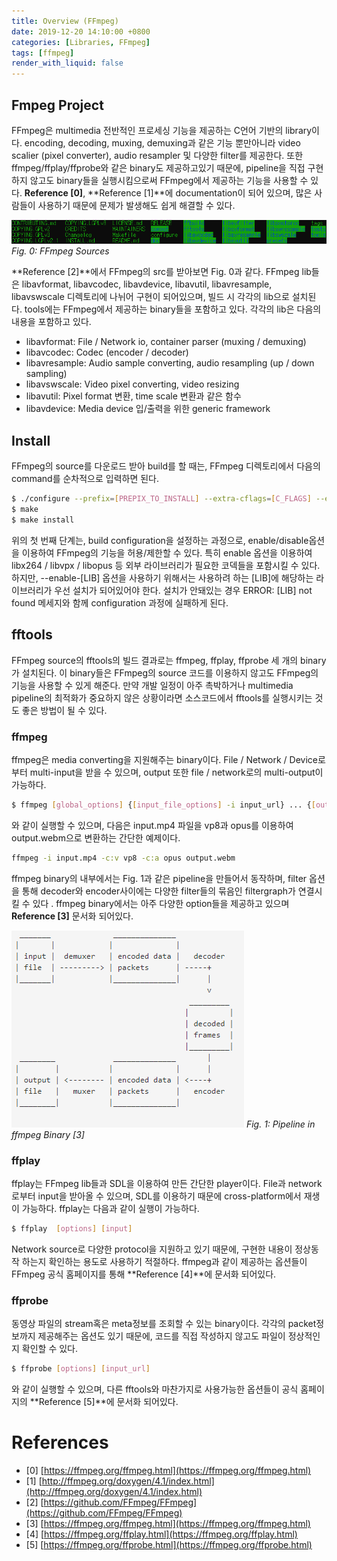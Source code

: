 ```yaml
---
title: Overview (FFmpeg)
date: 2019-12-20 14:10:00 +0800
categories: [Libraries, FFmpeg]
tags: [ffmpeg]
render_with_liquid: false
---
```


## Fmpeg Project

FFmpeg은 multimedia 전반적인 프로세싱 기능을 제공하는  C언어 기반의 library이다. encoding, decoding, muxing, demuxing과 같은 기능 뿐만아니라 video scalier (pixel converter), audio resampler 및 다양한 filter를 제공한다. 또한 ffmpeg/ffplay/ffprobe와 같은 binary도 제공하고있기 때문에, pipeline을 직접 구현하지 않고도 binary들을 실행시킴으로써 FFmpeg에서 제공하는 기능을 사용할 수 있다. **Reference [0]**, **Reference [1]**에 documentation이 되어 있으며, 많은 사람들이 사용하기 때문에 문제가 발생해도 쉽게 해결할 수 있다.

![FFmpeg Sources](/assets/img/post/ffmpeg/overview/ffmpeg_sources.png)
_Fig. 0: FFmpeg Sources_

**Reference [2]**에서 FFmpeg의 src를 받아보면 Fig. 0과 같다. FFmpeg lib들은 libavformat, libavcodec, libavdevice, libavutil, libavresample, libavswscale 디렉토리에 나뉘어 구현이 되어있으며, 빌드 시 각각의 lib으로 설치된다. tools에는 FFmpeg에서 제공하는 binary들을 포함하고 있다. 각각의 lib은 다음의 내용을 포함하고 있다.
- libavformat: File / Network io, container parser (muxing / demuxing)
- libavcodec: Codec (encoder / decoder)
- libavresample: Audio sample converting, audio resampling (up / down sampling)
- libavswscale: Video pixel converting, video resizing
- libavutil: Pixel format 변환, time scale 변환과 같은 함수
- libavdevice: Media device 입/출력을 위한 generic framework 


## Install

FFmpeg의 source를 다운로드 받아 build를 할 때는, FFmpeg 디렉토리에서 다음의 command를 순차적으로 입력하면 된다.

``` bash
$ ./configure --prefix=[PREPIX_TO_INSTALL] --extra-cflags=[C_FLAGS] --extra-ldflags=[LD_FLAGS] --bindir=[BIN_DIR_TO_INSTALL] --enable-[LIB_1] --enable-[LIB_2] ... --enable-[LIB_N]
$ make
$ make install
```

위의 첫 번째 단계는, build configuration을 설정하는 과정으로, enable/disable옵션을 이용하여 FFmpeg의 기능을 허용/제한할 수 있다. 특히 enable 옵션을 이용하여 libx264 / libvpx / libopus 등 외부 라이브러리가 필요한 코덱들을 포함시킬 수 있다. 하지만,  --enable-[LIB] 옵션을 사용하기 위해서는 사용하려 하는 [LIB]에 해당하는 라이브러리가 우선 설치가 되어있어야 한다. 설치가 안돼있는 경우 ERROR: [LIB]  not found 메세지와 함께 configuration 과정에 실패하게 된다.

## fftools

FFmpeg source의 fftools의 빌드 결과로는 ffmpeg, ffplay, ffprobe 세 개의 binary가 설치된다. 이 binary들은 FFmpeg의 source 코드를 이용하지 않고도 FFmpeg의 기능을 사용할 수 있게 해준다. 만약 개발 일정이 아주 촉박하거나 multimedia pipeline의 최적화가 중요하지 않은 상황이라면 소스코드에서 fftools를 실행시키는 것도 좋은 방법이 될 수 있다.

### ffmpeg

ffmpeg은 media converting을 지원해주는 binary이다. File / Network / Device로 부터 multi-input을 받을 수 있으며, output 또한 file / network로의 multi-output이 가능하다. 

``` bash
$ ffmpeg [global_options] {[input_file_options] -i input_url} ... {[output_file_options] output_url} ...
```

와 같이 실행할 수 있으며, 다음은 input.mp4 파일을 vp8과 opus를 이용하여 output.webm으로 변환하는 간단한 예제이다.
``` bash
ffmpeg -i input.mp4 -c:v vp8 -c:a opus output.webm
```

ffmpeg binary의 내부에서는 Fig. 1과 같은 pipeline을 만들어서 동작하며, filter 옵션을 통해 decoder와 encoder사이에는 다양한 filter들의 묶음인 filtergraph가 연결시킬 수 있다 . ffmpeg binary에서는 아주 다양한 option들을 제공하고 있으며 **Reference [3]** 문서화 되어있다.

![Pipeline in ffmpeg Binary](/assets/img/post/ffmpeg/overview/pipelin_of_ffmpeg_bin.png)
_Fig. 1: Pipeline in ffmpeg Binary [3]_

### ffplay

ffplay는 FFmpeg lib들과 SDL을 이용하여 만든 간단한 player이다. File과 network로부터 input을 받아올 수 있으며, SDL를 이용하기 때문에 cross-platform에서 재생이 가능하다. ffplay는 다음과 같이 실행이 가능하다.

``` bash
$ ffplay  [options] [input]
```

Network source로 다양한 protocol을 지원하고 있기 때문에, 구현한 내용이  정상동작 하는지 확인하는 용도로 사용하기 적절하다. ffmpeg과 같이 제공하는 옵션들이 FFmpeg 공식 홈페이지를 통해 **Reference [4]**에 문서화 되어있다.

### ffprobe

동영상 파일의 stream혹은 meta정보를 조회할 수 있는 binary이다. 각각의 packet정보까지 제공해주는 옵션도 있기 때문에, 코드를 직접 작성하지 않고도 파일이 정상적인지 확인할 수 있다.

``` bash
$ ffprobe [options] [input_url]
```

와 같이 실행할 수 있으며, 다른 fftools와 마찬가지로 사용가능한 옵션들이 공식 홈페이지의 **Reference [5]**에 문서화 되어있다.

# References
- [0] [https://ffmpeg.org/ffmpeg.html](https://ffmpeg.org/ffmpeg.html)
- [1] [http://ffmpeg.org/doxygen/4.1/index.html](http://ffmpeg.org/doxygen/4.1/index.html)
- [2] [https://github.com/FFmpeg/FFmpeg](https://github.com/FFmpeg/FFmpeg)
- [3] [https://ffmpeg.org/ffmpeg.html](https://ffmpeg.org/ffmpeg.html)
- [4] [https://ffmpeg.org/ffplay.html](https://ffmpeg.org/ffplay.html)
- [5] [https://ffmpeg.org/ffprobe.html](https://ffmpeg.org/ffprobe.html)